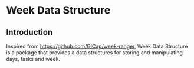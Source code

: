 
# Week Data Structure


## Introduction

Inspired from https://github.com/GlCap/week-ranger, Week Data Structure is a package that provides a data structures for storing and manipulating days, tasks and week.
